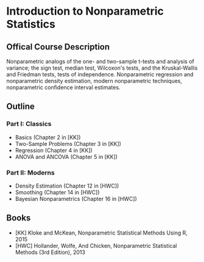 # Introduction to Nonparametric Statistics

## Offical Course Description
Nonparametric analogs of the one- and two-sample t-tests and analysis of variance; the sign test, median test, Wilcoxon's tests, and the Kruskal-Wallis and Friedman tests, tests of independence. Nonparametric regression and nonparametric density estimation, modern nonparametric techniques, nonparametric confidence interval estimates.

## Outline

### Part I: Classics

* Basics (Chapter 2 in [KK])
* Two-Sample Problems (Chapter 3 in [KK])
* Regression (Chapter 4 in [KK])
* ANOVA and ANCOVA (Chapter 5 in [KK])

### Part II: Moderns
* Density Estimation (Chapter 12 in [HWC])
* Smoothing (Chapter 14 in [HWC])
* Bayesian Nonparametrics (Chapter 16 in [HWC])

## Books
* [KK] Kloke and McKean, Nonparametric Statistical Methods Using R, 2015
* [HWC] Hollander, Wolfe, And Chicken, Nonparametric Statistical Methods (3rd Edition), 2013
